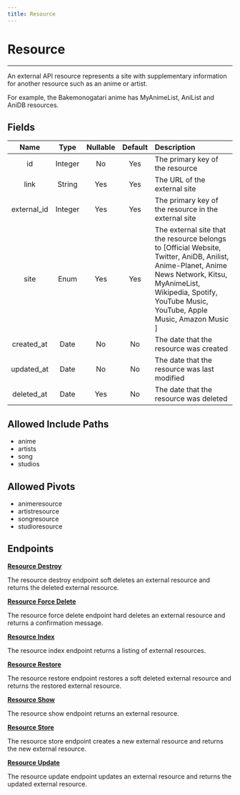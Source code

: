 ```yaml
---
title: Resource
---
```


# Resource

---

An external API resource represents a site with supplementary information for another resource such as an anime or artist.

For example, the Bakemonogatari anime has MyAnimeList, AniList and AniDB resources.

## Fields

|    Name     |  Type   | Nullable | Default | Description                                                        |
| :---------: | :-----: | :------: | :-----: | :------------------------------------------------------------------|
| id          | Integer | No       | Yes     | The primary key of the resource                                    |
| link        | String  | Yes      | Yes     | The URL of the external site                                       |
| external_id | Integer | Yes      | Yes     | The primary key of the resource in the external site               |
| site        | Enum    | Yes      | Yes     | The external site that the resource belongs to [Official Website, Twitter, AniDB, Anilist, Anime-Planet, Anime News Network, Kitsu, MyAnimeList, Wikipedia, Spotify, YouTube Music, YouTube, Apple Music, Amazon Music ] |
| created_at  | Date    | No       | No      | The date that the resource was created                             |
| updated_at  | Date    | No       | No      | The date that the resource was last modified                       |
| deleted_at  | Date    | Yes      | No      | The date that the resource was deleted                             |

## Allowed Include Paths

* anime
* artists
* song
* studios

## Allowed Pivots

* animeresource
* artistresource
* songresource
* studioresource

## Endpoints

**[Resource Destroy](/wiki/resource/destroy/)**

The resource destroy endpoint soft deletes an external resource and returns the deleted external resource.

**[Resource Force Delete](/wiki/resource/forceDelete/)**

The resource force delete endpoint hard deletes an external resource and returns a confirmation message.

**[Resource Index](/wiki/resource/index/)**

The resource index endpoint returns a listing of external resources.

**[Resource Restore](/wiki/resource/restore/)**

The resource restore endpoint restores a soft deleted external resource and returns the restored external resource.

**[Resource Show](/wiki/resource/show/)**

The resource show endpoint returns an external resource.

**[Resource Store](/wiki/resource/store/)**

The resource store endpoint creates a new external resource and returns the new external resource.

**[Resource Update](/wiki/resource/update/)**

The resource update endpoint updates an external resource and returns the updated external resource.
